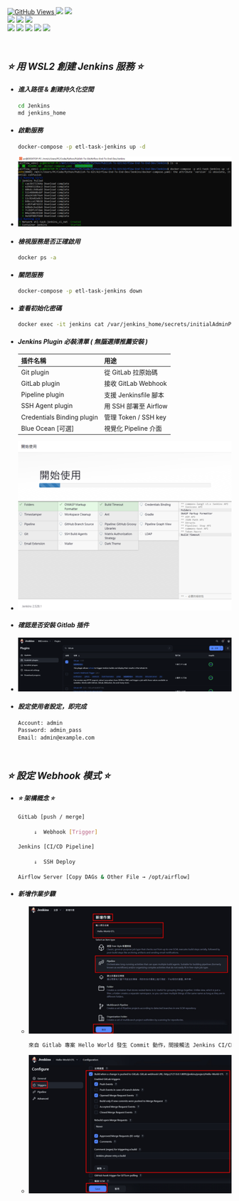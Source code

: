 <a href='https://github.com/Junwu0615/Airflow-End-To-End-Dev'><img alt='GitHub Views' src='https://views.whatilearened.today/views/github/Junwu0615/Airflow-End-To-End-Dev.svg'>
[![](https://img.shields.io/badge/Operating_System-Windows_10-blue.svg?style=plastic)](https://www.microsoft.com/zh-tw/software-download/windows10) 
[![](https://img.shields.io/badge/Project-Apache_Airflow-blue.svg?style=plastic)](https://github.com/Junwu0615/Airflow-End-To-End-Dev) <br>
[![](https://img.shields.io/badge/Technology-Python-yellow.svg?style=plastic)](https://github.com/Junwu0615/Airflow-End-To-End-Dev)
[![](https://img.shields.io/badge/Technology-Airflow-yellow.svg?style=plastic)](https://github.com/Junwu0615/Airflow-End-To-End-Dev)
[![](https://img.shields.io/badge/Technology-Docker-yellow.svg?style=plastic)](https://github.com/Junwu0615/Airflow-End-To-End-Dev) <br>
[![](https://img.shields.io/badge/Technology-GitLab-yellow.svg?style=plastic)](https://github.com/Junwu0615/Airflow-End-To-End-Dev)
[![](https://img.shields.io/badge/Technology-Jenkins-yellow.svg?style=plastic)](https://github.com/Junwu0615/Airflow-End-To-End-Dev)
[![](https://img.shields.io/badge/Technology-Grafana-yellow.svg?style=plastic)](https://github.com/Junwu0615/Airflow-End-To-End-Dev)
[![](https://img.shields.io/badge/Technology-Loki-yellow.svg?style=plastic)](https://github.com/Junwu0615/Airflow-End-To-End-Dev)
[![](https://img.shields.io/badge/Technology-ELK-yellow.svg?style=plastic)](https://github.com/Junwu0615/Airflow-End-To-End-Dev) <br>

<br>

## *⭐ 用 WSL2 創建 Jenkins 服務 ⭐*
- #### *進入路徑 & 創建持久化空間*
  ```bash
  cd Jenkins
  md jenkins_home
  ```

- #### *啟動服務*
  ```bash
  docker-compose -p etl-task-jenkins up -d
  ```
- ![PNG](../sample/jenkins_0.PNG)

- #### *檢視服務是否正確啟用*
  ```bash
  docker ps -a
  ```

- #### *關閉服務*
  ```bash
  docker-compose -p etl-task-jenkins down
  ```
  
- #### *查看初始化密碼*
  ```bash
  docker exec -it jenkins cat /var/jenkins_home/secrets/initialAdminPassword
  ```

- #### *Jenkins Plugin 必裝清單 ( 無腦選擇推薦安裝 )*
  | 插件名稱 | 用途 |
  | :-- | :-- |
  | Git plugin | 從 GitLab 拉原始碼 |
  | GitLab plugin| 接收 GitLab Webhook |
  | Pipeline plugin | 支援 Jenkinsfile 腳本 |
  | SSH Agent plugin | 用 SSH 部署至 Airflow |
  | Credentials Binding plugin | 管理 Token / SSH key |
  | Blue Ocean [可選] | 視覺化 Pipeline 介面 |
- ![PNG](../sample/jenkins_1.PNG)

- #### *確認是否安裝 Gitlab 插件*
- ![PNG](../sample/jenkins_2.PNG)

- #### *設定使用者設定，即完成*
  ```bash
  Account: admin
  Password: admin_pass
  Email: admin@example.com
  ```
  
<br>

## *⭐ 設定 Webhook 模式 ⭐*
- #### *⭐ 架構概念 ⭐*
  ```Bash
  GitLab [push / merge]
  
       ↓  Webhook [Trigger]
  
  Jenkins [CI/CD Pipeline]
  
       ↓  SSH Deploy
  
  Airflow Server [Copy DAGs & Other File → /opt/airflow]
  ``` 
  
- #### *新增作業步驟*
  - ![PNG](../sample/jenkins_11.jpg)
    ```Bash
    來自 Gitlab 專案 Hello World 發生 Commit 動作，間接觸法 Jenkins CI/CD 流程
    ``` 
  - ![PNG](../sample/jenkins_12.jpg)